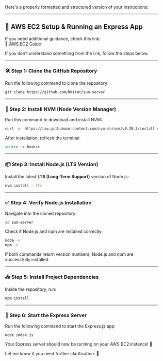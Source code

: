 Here's a properly formatted and structured version of your instructions:  

---

## 🚀 AWS EC2 Setup & Running an Express App  

If you need additional guidance, check this link:  
🔗 [AWS EC2 Guide](https://projects.100xdevs.com/tracks/g0AcDSPl74nk45ZZjRdU/aws-4)  

If you don’t understand something from the link, follow the steps below.  

---

### 🛠️ **Step 1: Clone the GitHub Repository**  

Run the following command to clone the repository:  
```bash
git clone https://github.com/hkirat/sum-server
```

---

### 🔄 **Step 2: Install NVM (Node Version Manager)**  

Run this command to download and install NVM:  
```bash
curl -o- https://raw.githubusercontent.com/nvm-sh/nvm/v0.39.3/install.sh | bash
```  

After installation, refresh the terminal:  
```bash
source ~/.bashrc
```

---

### 📦 **Step 3: Install Node.js (LTS Version)**  

Install the latest **LTS (Long-Term Support)** version of Node.js:  
```bash
nvm install --lts
```

---

### ✅ **Step 4: Verify Node.js Installation**  

Navigate into the cloned repository:  
```bash
cd sum-server
```

Check if Node.js and npm are installed correctly:  
```bash
node -v  
npm -v
```

If both commands return version numbers, Node.js and npm are successfully installed.

---

### 📥 **Step 5: Install Project Dependencies**  

Inside the repository, run:  
```bash
npm install
```

---

### 🚀 **Step 6: Start the Express Server**  

Run the following command to start the Express.js app:  
```bash
node index.js
```

Your Express server should now be running on your AWS EC2 instance! 🎉  

Let me know if you need further clarification. 🚀